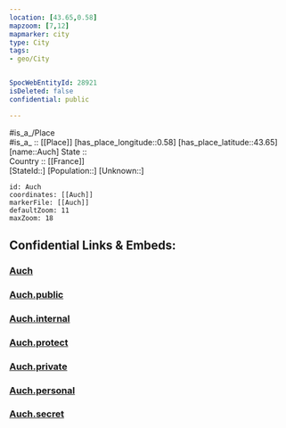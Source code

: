 ```yaml
---
location: [43.65,0.58] 
mapzoom: [7,12] 
mapmarker: city 
type: City
tags:
- geo/City


SpocWebEntityId: 28921
isDeleted: false
confidential: public

---
```

#is_a_/Place  
#is_a_ :: [[Place]] 
[has_place_longitude::0.58] 
[has_place_latitude::43.65] 
[name::Auch] 
State ::  
Country :: [[France]]  
[StateId::] 
[Population::] 
[Unknown::] 


```leaflet
id: Auch
coordinates: [[Auch]] 
markerFile: [[Auch]] 
defaultZoom: 11 
maxZoom: 18
```


## Confidential Links & Embeds: 

### [Auch](/_Standards/Earth/Continent/Europe/Europe~West/France/regions~France/Occitanie/departments~Occitanie/Gers/communes~Gers/Auch/cities~Auch/Auch.md) 

### [Auch.public](/_public/Earth/Continent/Europe/Europe~West/France/regions~France/Occitanie/departments~Occitanie/Gers/communes~Gers/Auch/cities~Auch/Auch.public.md) 

### [Auch.internal](/_internal/Earth/Continent/Europe/Europe~West/France/regions~France/Occitanie/departments~Occitanie/Gers/communes~Gers/Auch/cities~Auch/Auch.internal.md) 

### [Auch.protect](/_protect/Earth/Continent/Europe/Europe~West/France/regions~France/Occitanie/departments~Occitanie/Gers/communes~Gers/Auch/cities~Auch/Auch.protect.md) 

### [Auch.private](/_private/Earth/Continent/Europe/Europe~West/France/regions~France/Occitanie/departments~Occitanie/Gers/communes~Gers/Auch/cities~Auch/Auch.private.md) 

### [Auch.personal](/_personal/Earth/Continent/Europe/Europe~West/France/regions~France/Occitanie/departments~Occitanie/Gers/communes~Gers/Auch/cities~Auch/Auch.personal.md) 

### [Auch.secret](/_secret/Earth/Continent/Europe/Europe~West/France/regions~France/Occitanie/departments~Occitanie/Gers/communes~Gers/Auch/cities~Auch/Auch.secret.md)

